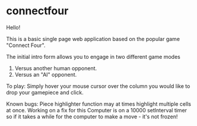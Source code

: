 # connectfour

Hello! 

This is a basic single page web application based on the popular game "Connect Four". 

The initial intro form allows you to engage in two different game modes 
1) Versus another human opponent.
2) Versus an "AI" opponent. 

To play: 
Simply hover your mouse cursor over the column you would like to drop your gamepiece and click. 



Known bugs: 
Piece highlighter function may at times highlight multiple cells at once. Working on a fix for this
Computer is on a 10000 setInterval timer so if it takes a while for the computer to make a move - it's not frozen!

